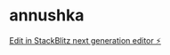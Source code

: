 # annushka

[Edit in StackBlitz next generation editor ⚡️](https://stackblitz.com/~/github.com/antonvzar/annushka)
